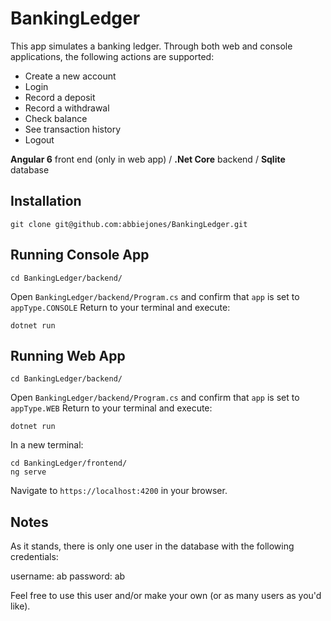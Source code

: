 # BankingLedger

This app simulates a banking ledger. Through both web and console applications, the following actions are supported:

- Create a new account
- Login
- Record a deposit
- Record a withdrawal
- Check balance
- See transaction history
- Logout

**Angular 6** front end (only in web app) / **.Net Core** backend / **Sqlite** database

## Installation

```
git clone git@github.com:abbiejones/BankingLedger.git
```

## Running Console App
```
cd BankingLedger/backend/
```
Open `BankingLedger/backend/Program.cs` and confirm that `app` is set to `appType.CONSOLE`
Return to your terminal and execute:

```
dotnet run
```

## Running Web App

```
cd BankingLedger/backend/
```
Open `BankingLedger/backend/Program.cs` and confirm that `app` is set to `appType.WEB`
Return to your terminal and execute:

```
dotnet run
```

In a new terminal:
```
cd BankingLedger/frontend/
ng serve
```

Navigate to `https://localhost:4200` in your browser.

## Notes

As it stands, there is only one user in the database with the following credentials:


username: ab
password: ab


Feel free to use this user and/or make your own (or as many users as you'd like).
